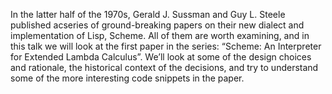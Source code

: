 In the latter half of the 1970s, Gerald J. Sussman and Guy L. Steele published
acseries of ground-breaking papers on their new dialect and implementation of
Lisp, Scheme. All of them are worth examining, and in this talk we will look at
the first paper in the series: “Scheme: An Interpreter for Extended Lambda
Calculus”. We’ll look at some of the design choices and rationale, the
historical context of the decisions, and try to understand some of the more
interesting code snippets in the paper.
